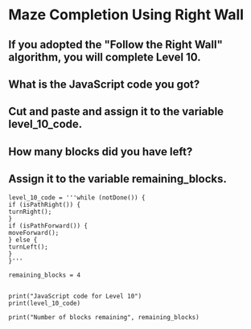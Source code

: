 # Maze Completion Using Right Wall
## If you adopted the "Follow the Right Wall" algorithm, you will complete Level 10. 
## What is the JavaScript code you got? 
## Cut and paste and assign it to the variable level_10_code.

## How many blocks did you have left? 
## Assign it to the variable remaining_blocks.



```
level_10_code = '''while (notDone()) {
if (isPathRight()) {
turnRight();
}
if (isPathForward()) {
moveForward();
} else {
turnLeft();
}
}'''

remaining_blocks = 4


print("JavaScript code for Level 10")
print(level_10_code)

print("Number of blocks remaining", remaining_blocks)
```
